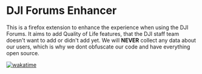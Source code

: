 # DJI Forums Enhancer

This is a firefox extension to enhance the experience when using the DJI Forums. It aims to add Quality of Life features, that the DJI staff team doesn't want to add or didn't add yet.
We will **NEVER** collect any data about our users, which is why we dont obfuscate our code and have everything open source.

[![wakatime](https://wakatime.com/badge/user/018b1dd8-2e38-4f53-9930-e2807ad27310/project/018dc230-38fd-43cf-9054-95d311ec0833.svg)](https://wakatime.com/badge/user/018b1dd8-2e38-4f53-9930-e2807ad27310/project/018dc230-38fd-43cf-9054-95d311ec0833)
